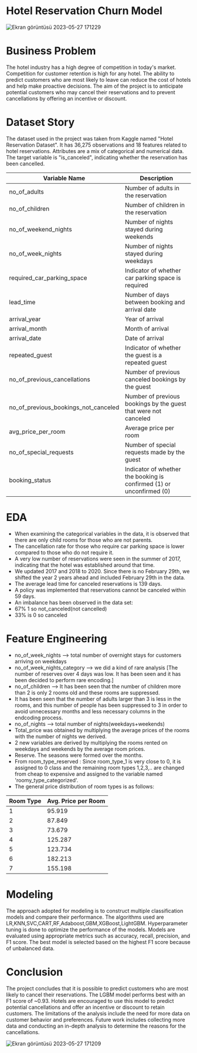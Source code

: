 # Hotel Reservation Churn Model

![Ekran görüntüsü 2023-05-27 171229](https://github.com/YasinenfaL/Projects/assets/111612847/589452d2-4c06-48bc-80ca-6a4379f9e78e)


# Business Problem
The hotel industry has a high degree of competition in today's market. Competition for customer retention is high for any hotel. The ability to predict customers who are most likely to leave can reduce the cost of hotels and help make proactive decisions. The aim of the project is to anticipate potential customers who may cancel their reservations and to prevent cancellations by offering an incentive or discount.

# Dataset Story
The dataset used in the project was taken from Kaggle named "Hotel Reservation Dataset". It has 36,275 observations and 18 features related to hotel reservations. Attributes are a mix of categorical and numerical data. The target variable is "is_canceled", indicating whether the reservation has been cancelled.

Variable Name | Description
--------------|------------
no_of_adults | Number of adults in the reservation
no_of_children | Number of children in the reservation
no_of_weekend_nights | Number of nights stayed during weekends
no_of_week_nights | Number of nights stayed during weekdays
required_car_parking_space | Indicator of whether car parking space is required
lead_time | Number of days between booking and arrival date
arrival_year | Year of arrival
arrival_month | Month of arrival
arrival_date | Date of arrival
repeated_guest | Indicator of whether the guest is a repeated guest
no_of_previous_cancellations | Number of previous canceled bookings by the guest
no_of_previous_bookings_not_canceled | Number of previous bookings by the guest that were not canceled
avg_price_per_room | Average price per room
no_of_special_requests | Number of special requests made by the guest
booking_status | Indicator of whether the booking is confirmed (1) or unconfirmed (0)

# EDA
* When examining the categorical variables in the data, it is observed that there are only child rooms for those who are not parents.
* The cancellation rate for those who require car parking space is lower compared to those who do not require it.
* A very low number of reservations were seen in the summer of 2017, indicating that the hotel was established around that time.
* We updated 2017 and 2018 to 2020. Since there is no February 29th, we shifted the year 2 years ahead and included February 29th in the data.
* The average lead time for canceled reservations is 139 days.
* A policy was implemented that reservations cannot be canceled within 59 days.
* An imbalance has been observed in the data set:
* 67% 1 so not_canceled(not cancelled)
* 33% is 0 so canceled

# Feature Engineering
* no_of_week_nights --> total number of overnight stays for customers arriving on weekdays
* no_of_week_nights_category --> we did a kind of rare analysis [The number of reserves over 4 days was low. It has been seen and it has been decided to perform rare encoding.]
* no_of_children --> It has been seen that the number of children more than 2 is only 2 rooms old and these rooms are suppressed.
* It has been seen that the number of adults larger than 3 is less in the rooms, and this number of people has been suppressed to 3 in order to avoid unnecessary months and less necessary columns in the endcoding process.
* no_of_nights --> total number of nights(weekdays+weekends)
* Total_price was obtained by multiplying the average prices of the rooms with the number of nights we derived.
* 2 new variables are derived by multiplying the rooms rented on weekdays and weekends by the average room prices.
* Reserve. The seasons were formed over the months.
* From room_type_reserved : Since room_type_1 is very close to 0, it is assigned to 0 class and the remaining room types 1,2,3,.. are changed from cheap to expensive and assigned to the variable named 'roomy_type_categorized'.
* The general price distribution of room types is as follows:

Room Type | Avg. Price per Room
--------- | ------------------
1         | 95.919
2         | 87.849
3         | 73.679
4         | 125.287
5         | 123.734
6         | 182.213
7         | 155.198

# Modeling
The approach adopted for modeling is to construct multiple classification models and compare their performance. The algorithms used are LR,KNN,SVC,CART,RF,Adaboost,GBM,XGBoost,LightGBM. Hyperparameter tuning is done to optimize the performance of the models. Models are evaluated using appropriate metrics such as accuracy, recall, precision, and F1 score. The best model is selected based on the highest F1 score because of unbalanced data.

# Conclusion
The project concludes that it is possible to predict customers who are most likely to cancel their reservations. The LGBM model performs best with an F1 score of ~0.93. Hotels are encouraged to use this model to predict potential cancellations and offer an incentive or discount to retain customers. The limitations of the analysis include the need for more data on customer behavior and preferences. Future work includes collecting more data and conducting an in-depth analysis to determine the reasons for the cancellations.

![Ekran görüntüsü 2023-05-27 171209](https://github.com/YasinenfaL/Projects/assets/111612847/85e8c229-5d54-4e5e-bb3a-4151885c54f4)
